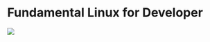 # Fundamental Linux for Developer


![](http://www.empowerandinspire.es/images/cursos/formacion-linux-960-350.jpg)
